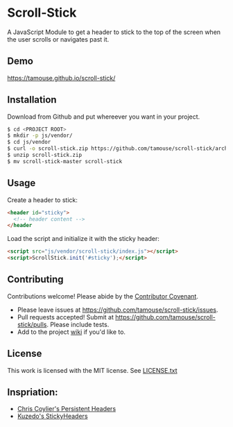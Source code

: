 # Scroll-Stick

A JavaScript Module to get a header to stick to the top of the screen
when the user scrolls or navigates past it.

## Demo

<https://tamouse.github.io/scroll-stick/>

## Installation

Download from Github and put whereever you want in your project.

```bash
$ cd <PROJECT ROOT>
$ mkdir -p js/vendor/
$ cd js/vendor
$ curl -o scroll-stick.zip https://github.com/tamouse/scroll-stick/archive/master.zip
$ unzip scroll-stick.zip
$ mv scroll-stick-master scroll-stick
```

## Usage

Create a header to stick:

```html
<header id="sticky">
  <!-- header content -->
</header
```

Load the script and initialize it with the sticky header:

```html
<script src="js/vendor/scroll-stick/index.js"></script>
<script>ScrollStick.init('#sticky');</script>
```
## Contributing

Contributions welcome! Please abide by
the [Contributor Covenant](ContributorCovenant.txt).

* Please leave issues at <https://github.com/tamouse/scroll-stick/issues>.
* Pull requests accepted! Submit at <https://github.com/tamouse/scroll-stick/pulls>. Please include tests.
* Add to the project [wiki](https://github.com/tamouse/scroll-stick/wiki) if you'd like to.

## License

This work is licensed with the MIT license. See [LICENSE.txt](LICENSE.txt)

## Inspriation:

* [Chris Coylier's Persistent Headers](https://css-tricks.com/persistent-headers/)
* [Kuzedo's StickyHeaders](https://github.com/kuzeko/StickyHeaders)
